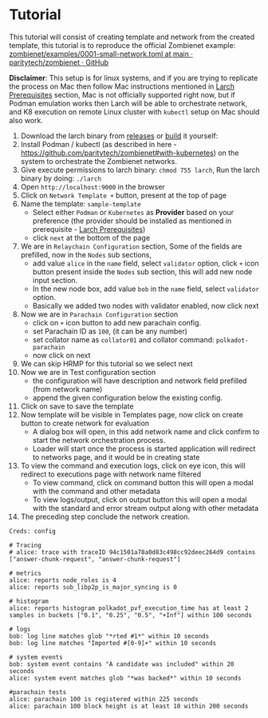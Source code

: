 # Tutorial

This tutorial will consist of creating template and network from the created template, this tutorial is to reproduce the official Zombienet example: [zombienet/examples/0001-small-network.toml at main · paritytech/zombienet · GitHub](https://github.com/paritytech/zombienet/blob/main/examples/0001-small-network.toml)

**Disclaimer**: This setup is for linux systems, and if you are trying to replicate the process on Mac then follow Mac instructions mentioned in [Larch Prerequisites](../../readme.md#prerequisites) section, Mac is not officially supported right now, but if Podman emulation works then Larch will be able to orchestrate network, and K8 execution on remote Linux cluster with `kubectl` setup on Mac should also work.

1. Download the larch binary from [releases](https://github.com/Zeeve-App/larch/releases) or [build](../development/binary_build.md) it yourself:
2. Install Podman / kubectl (as described in here - https://github.com/paritytech/zombienet#with-kubernetes) on the system to orchestrate the Zombienet networks.
3. Give execute permissions to larch binary: `chmod 755 larch`, Run the larch binary by doing: `./larch`
4. Open `http://localhost:9000` in the browser
5. Click on `Network Template +` button, present at the top of page
6. Name the template: `sample-template`
    - Select either `Podman` or `Kubernetes` as **Provider** based on your preference (the provider should be installed as mentioned in prerequisite - [Larch Prerequisites](../../readme.md#prerequisites))
    - click `next` at the bottom of the page
7. We are in `Relaychain Configuration` section, Some of the fields are prefilled, now in the `Nodes` sub sections, 
    - add value `alice` in the `name` field, select `validator` option, click `+` icon button present inside the `Nodes` sub section, this will add new node input section.
    - In the new node box, add value `bob` in the `name` field, select `validator` option.
    - Basically we added two nodes with validator enabled, now click next
8. Now we are in `Parachain Configuration` section
    - click on `+` icon button to add new parachain config.
    - set Parachain ID as `100`, (it can be any number)
    - set collator name as `collator01` and collator command: `polkadot-parachain`
    - now click on next
9. We can skip HRMP for this tutorial so we select next
10. Now we are in Test configuration section
    - the configuration will have description and network field prefilled (from network name)
    - append the given configuration below the existing config.
11. Click on save to save the template
12. Now template will be visible in Templates page, now click on create button to create network for evaluation
    - A dialog box will open, in this add network name and click confirm to start the network orchestration process.
    - Loader will start once the process is started application will redirect to networks page, and it would be in creating state
13. To view the command and execution logs, click on eye icon, this will redirect to executions page with network name filtered
    - To view command, click on command button this will open a modal with the command and other metadata
    - To view logs/output, click on output button this will open a modal with the standard and error stream output along with other metadata
14. The preceding step conclude the network creation.


```
Creds: config

# Tracing
# alice: trace with traceID 94c1501a78a0d83c498cc92deec264d9 contains ["answer-chunk-request", "answer-chunk-request"]

# metrics
alice: reports node_roles is 4
alice: reports sub_libp2p_is_major_syncing is 0

# histogram
alice: reports histogram polkadot_pvf_execution_time has at least 2 samples in buckets ["0.1", "0.25", "0.5", "+Inf"] within 100 seconds

# logs
bob: log line matches glob "*rted #1*" within 10 seconds
bob: log line matches "Imported #[0-9]+" within 10 seconds

# system events
bob: system event contains "A candidate was included" within 20 seconds
alice: system event matches glob "*was backed*" within 10 seconds

#parachain tests
alice: parachain 100 is registered within 225 seconds
alice: parachain 100 block height is at least 10 within 200 seconds
```